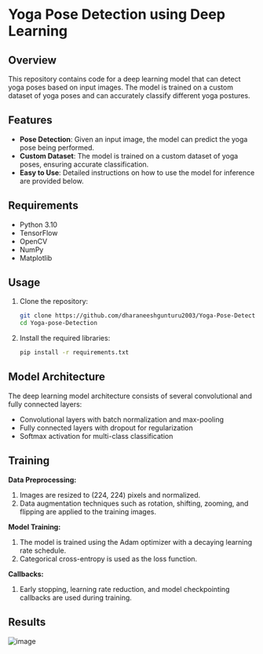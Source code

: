 # Yoga Pose Detection using Deep Learning


## Overview
This repository contains code for a deep learning model that can detect yoga poses based on input images. The model is trained on a custom dataset of yoga poses and can accurately classify different yoga postures.

## Features
- **Pose Detection**: Given an input image, the model can predict the yoga pose being performed.
- **Custom Dataset**: The model is trained on a custom dataset of yoga poses, ensuring accurate classification.
- **Easy to Use**: Detailed instructions on how to use the model for inference are provided below.

## Requirements
- Python 3.10
- TensorFlow
- OpenCV
- NumPy
- Matplotlib

## Usage
1. Clone the repository:
   ```bash
   git clone https://github.com/dharaneeshgunturu2003/Yoga-Pose-Detection.git
   cd Yoga-pose-Detection
   ```

2. Install the required libraries:
   ```bash
   pip install -r requirements.txt
   ```

## Model Architecture
The deep learning model architecture consists of several convolutional and fully connected layers:

- Convolutional layers with batch normalization and max-pooling
- Fully connected layers with dropout for regularization
- Softmax activation for multi-class classification

## Training
**Data Preprocessing:**
   1. Images are resized to (224, 224) pixels and normalized.
   2. Data augmentation techniques such as rotation, shifting, zooming, and flipping are applied to the training images.
   
**Model Training:**
   1. The model is trained using the Adam optimizer with a decaying learning rate schedule.
   2. Categorical cross-entropy is used as the loss function.
   
**Callbacks:**
   1. Early stopping, learning rate reduction, and model checkpointing callbacks are used during training.

## Results
![image](https://github.com/dharaneeshgunturu2003/Yoga-Pose-Detection/assets/85329659/3d96d37a-3a14-4d37-9d28-e7e770d98152)

